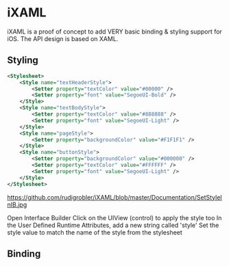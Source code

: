 # iXAML

iXAML is a proof of concept to add VERY basic binding & styling support for iOS. The API design is based on XAML.

## Styling

```xml
<Stylesheet>
    <Style name="textHeaderStyle">
        <Setter property="textColor" value="#00000" />
        <Setter property="font" value="SegoeUI-Bold" />
    </Style>
    <Style name="textBodyStyle">
        <Setter property="textColor" value="#888888" />
        <Setter property="font" value="SegoeUI-Light" />
    </Style>
    <Style name="pageStyle">
        <Setter property="backgroundColor" value="#F1F1F1" />
    </Style>
    <Style name="buttonStyle">
        <Setter property="backgroundColor" value="#000000" />
        <Setter property="textColor" value="#FFFFFF" />
        <Setter property="font" value="SegoeUI-Light" />
    </Style>
</Stylesheet>
```

https://github.com/rudigrobler/iXAML/blob/master/Documentation/SetStyleInIB.jpg

Open Interface Builder
Click on the UIView (control) to apply the style too
In the User Defined Runtime Attributes, add a new string called 'style'
Set the style value to match the name of the style from the stylesheet


## Binding